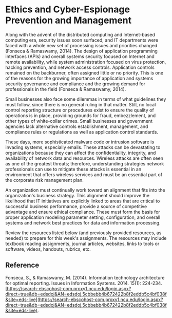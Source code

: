 # Ethics and Cyber-Espionage Prevention and Management

Along with the advent of the distributed computing and Internet-based computing era, security issues soon surfaced; and IT departments were faced with a whole new set of processing issues and priorities changed (Fonseca & Ramaswamy, 2014). The design of application programming interfaces (APIs) and overall systems security focused on Internet and remote availability, while system administration focused on virus protection, hacking prevention, and network access controls. Application controls remained on the backburner, often assigned little or no priority. This is one of the reasons for the growing importance of application and systems security governance and compliance and the growing demand for professionals in the field (Fonseca & Ramaswamy, 2014).

Small businesses also face some dilemmas in terms of what guidelines they must follow, since there is no general ruling in that matter. Still, no local control reporting structure or procedures exist to ensure the quality of operations is in place, providing grounds for fraud, embezzlement, and other types of white-collar crimes. Small businesses and government agencies lack alternative controls establishment, management, and compliance rules or regulations as well as application control standards.

These days, more sophisticated malware code or intrusion software is invading systems, especially emails. These attacks can be devastating to organizations because they can affect the confidentiality, integrity, and availability of network data and resources. Wireless attacks are often seen as one of the greatest threats; therefore, understanding strategies network professionals can use to mitigate these attacks is essential in an environment that offers wireless services and must be an essential part of the corporate risk management plan.

An organization must continually work toward an alignment that fits into the organization's business strategy. This alignment should improve the likelihood that IT initiatives are explicitly linked to areas that are critical to successful business performance, provide a source of competitive advantage and ensure ethical compliance. These must form the basis for proper application modeling parameter setting, configuration, and overall systems and network best practices for data and information processing.

Review the resources listed below (and previously provided resources, as needed) to prepare for this week's assignments. The resources may include textbook reading assignments, journal articles, websites, links to tools or software, videos, handouts, rubrics, etc.

## Reference

Fonseca, S., & Ramaswamy, M. (2014). Information technology architecture for optimal reporting. Issues in Information Systems. 2014. 15(1): 224-234. [https://search-ebscohost-com.proxy1.ncu.edu/login.aspx?direct=true&db=edsdoj&AN=edsdoj.5cbbebb4b672422b8f2eddb5c4bf038f&site=eds-live](https://search-ebscohost-com.proxy1.ncu.edu/login.aspx?direct=true&db=edsdoj&AN=edsdoj.5cbbebb4b672422b8f2eddb5c4bf038f&site=eds-live).
